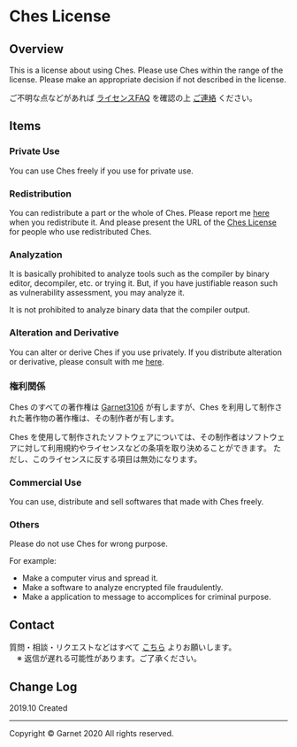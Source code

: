 # Ches License

## Overview

This is a license about using Ches.
Please use Ches within the range of the license.
Please make an appropriate decision if not described in the license.



ご不明な点などがあれば [ライセンスFAQ](/docs/en/license/faq.md) を確認の上 [ご連絡](#Contact) ください。

## Items

### **Private Use**

You can use Ches freely if you use for private use.

### **Redistribution**

You can redistribute a part or the whole of Ches.
Please report me [here](#Contact) when you redistribute it.
And please present the URL of the [Ches License](/docs/en/license/items.md) for people who use redistributed Ches.

### **Analyzation**

It is basically prohibited to analyze tools such as the compiler by binary editor, decompiler, etc. or trying it.
But, if you have justifiable reason such as vulnerability assessment, you may analyze it.

It is not prohibited to analyze binary data that the compiler output.

### **Alteration and Derivative**

You can alter or derive Ches if you use privately.
If you distribute alteration or derivative, please consult with me [here](#Contact).

### **権利関係**

Ches のすべての著作権は [Garnet3106](https://github.com/Garnet3106/) が有しますが、Ches を利用して制作された著作物の著作権は、その制作者が有します。

Ches を使用して制作されたソフトウェアについては、その制作者はソフトウェアに対して利用規約やライセンスなどの条項を取り決めることができます。
ただし、このライセンスに反する項目は無効になります。

### **Commercial Use**

You can use, distribute and sell softwares that made with Ches freely.

### **Others**

Please do not use Ches for wrong purpose.

For example:

- Make a computer virus and spread it.
- Make a software to analyze encrypted file fraudulently.
- Make a application to message to accomplices for criminal purpose.

## Contact

質問・相談・リクエストなどはすべて [こちら](/docs/en/contact.md) よりお願いします。
<br>
　※ 返信が遅れる可能性があります。ご了承ください。

## Change Log

2019.10 Created

---

Copyright © Garnet 2020 All rights reserved.
